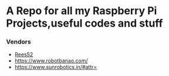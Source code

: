 # A Repo for all my Raspberry Pi Projects,useful codes and stuff

### Vendors
- <a href="https://rees52.com/" target="blank">Rees52</a>
- https://www.robotbanao.com/
- https://www.sunrobotics.in/#attr=
